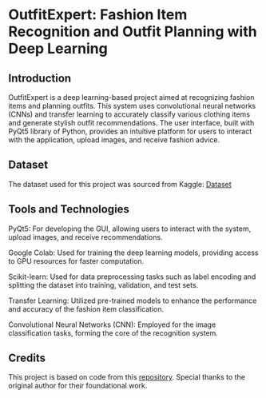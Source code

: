 # OutfitExpert: Fashion Item Recognition and Outfit Planning with Deep Learning

## Introduction
OutfitExpert is a deep learning-based project aimed at recognizing fashion items and planning outfits. This system uses convolutional neural networks (CNNs) and transfer learning to accurately classify various clothing items and generate stylish outfit recommendations. The user interface, built with PyQt5 library of Python, provides an intuitive platform for users to interact with the application, upload images, and receive fashion advice.


## Dataset
The dataset used for this project was sourced from Kaggle:
[Dataset](https://www.kaggle.com/datasets/paramaggarwal/fashion-product-images-small)

## Tools and Technologies
PyQt5: For developing the GUI, allowing users to interact with the system, upload images, and receive recommendations.

Google Colab: Used for training the deep learning models, providing access to GPU resources for faster computation.

Scikit-learn: Used for data preprocessing tasks such as label encoding and splitting the dataset into training, validation, and test sets.

Transfer Learning: Utilized pre-trained models to enhance the performance and accuracy of the fashion item classification.

Convolutional Neural Networks (CNN): Employed for the image classification tasks, forming the core of the recognition system.


## Credits
This project is based on code from this [repository](https://github.com/KefanPing/Outfit_Recommendation_Project). Special thanks to the original author for their foundational work.


